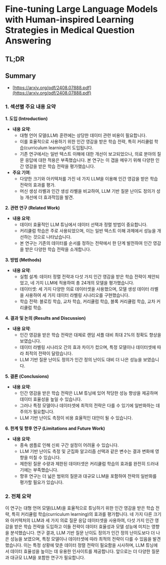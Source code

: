 # Fine-tuning Large Language Models with Human-inspired Learning Strategies in Medical Question Answering
## TL;DR
## Summary
- [https://arxiv.org/pdf/2408.07888.pdf](https://arxiv.org/pdf/2408.07888.pdf)

### 1. 섹션별 주요 내용 요약

**1. 도입 (Introduction)**
- **내용 요약**: 
    - 대형 언어 모델(LLM) 훈련에는 상당한 데이터 관련 비용이 필요합니다. 
    - 이를 효율적으로 사용하기 위한 인간 영감을 받은 학습 전략, 특히 커리큘럼 학습(curriculum learning)이 도입됩니다. 
    - 기존 연구에서는 일반 텍스트 이해에 대한 개선이 보고되었으나, 의료 분야의 질문 응답에 대한 적용은 부족했습니다. 본 연구는 이 갭을 메우기 위해 다양한 인간 영감을 받은 학습 전략을 평가했습니다.
- **주요 기여**: 
    - 다양한 크기와 아키텍처를 가진 네 가지 LLM을 이용해 인간 영감을 받은 학습 전략의 효과를 평가.
    - 머신 생성 라벨과 인간 생성 라벨을 비교하여, LLM 기반 질문 난이도 정의가 성능 개선에 더 효과적임을 발견.
  
**2. 관련 연구 (Related Work)**
- **내용 요약**: 
    - 데이터 효율적인 LLM 튜닝에서 데이터 선택과 정렬 방법이 중요합니다. 
    - 커리큘럼 학습은 주로 사용되었으며, 이는 일반 텍스트 이해 과제에서 성능을 개선하는 것으로 나타났습니다. 
    - 본 연구는 기존의 데이터를 순서를 정하는 전략에서 한 단계 발전하여 인간 영감을 받은 다양한 학습 전략을 소개합니다.
  
**3. 방법 (Methods)**
- **내용 요약**: 
    - 실험 설계: 데이터 정렬 전략과 다섯 가지 인간 영감을 받은 학습 전략이 제안되었고, 네 가지 LLM에 적용하여 총 24개의 모델을 평가했습니다.
    - 데이터셋: 세 가지 다양한 의료 데이터셋을 사용했으며, 모델 생성 데이터 라벨을 사용하여 세 가지 데이터 라벨링 시나리오를 구현했습니다.
    - 학습 전략: 블로킹 학습, 교차 학습, 커리큘럼 학습, 블록 커리큘럼 학습, 교차 커리큘럼 학습.

**4. 결과 및 논의 (Results and Discussion)**
- **내용 요약**: 
    - 인간 영감을 받은 학습 전략은 대체로 랜덤 셔플 대비 최대 2%의 정확도 향상을 보였습니다.
    - 데이터 라벨링 시나리오 간의 효과 차이가 컸으며, 특정 모델이나 데이터셋에 따라 최적의 전략이 달랐습니다.
    - LLM 기반 질문 난이도 정의가 인간 정의 난이도 대비 더 나은 성능을 보였습니다.
  
**5. 결론 (Conclusions)**
- **내용 요약**: 
    - 인간 영감을 받은 학습 전략은 LLM 튜닝에 있어 적당한 성능 향상을 제공하며 데이터 효율성을 높일 수 있습니다.
    - 그러나 특정 모델이나 데이터셋에 최적의 전략은 다를 수 있기에 일반화하는 데 주의가 필요합니다.
    - LLM 기반 난이도 측정이 비용 효율적인 대안이 될 수 있습니다.
  
**6. 한계 및 향후 연구 (Limitations and Future Work)**
- **내용 요약**: 
    - 종속 샘플로 인해 신뢰 구간 설정이 어려울 수 있습니다.
    - LLM 기반 난이도 측정 및 군집화 알고리즘 선택과 같은 변수는 결과 변화에 영향을 미칠 수 있습니다.
    - 제한된 질문 수량과 제한된 데이터셋은 커리큘럼 학습의 효과를 완전히 드러내기에는 부족했습니다.
    - 향후 연구는 더 넓은 범위의 질문과 대규모 LLM을 포함하여 전략의 일반화를 평가할 필요가 있습니다.

### 2. 전체 요약

이 연구는 대형 언어 모델(LLM)을 효율적으로 튜닝하기 위한 인간 영감을 받은 학습 전략, 특히 커리큘럼 학습(curriculum learning)의 효과를 평가합니다. 네 가지 다른 크기와 아키텍처의 LLM과 세 가지 의료 질문 응답 데이터셋을 사용하여, 다섯 가지 인간 영감을 받은 학습 전략을 도입하고 이들 전략이 데이터 효율성과 모델 성능에 미치는 영향을 분석했습니다. 연구 결과, LLM 기반 질문 난이도 정의가 인간 정의 난이도보다 더 나은 성능을 보였으며, 특정 모델이나 데이터셋에 따라 최적의 전략이 다를 수 있음을 발견했습니다. 이는 특정 상황에 맞춘 데이터 정렬 전략이 필요함을 시사하며, LLM 튜닝에서 데이터 효율성을 높이는 데 유용한 인사이트를 제공합니다. 앞으로는 더 다양한 질문과 대규모 LLM을 포함한 연구가 필요합니다.
